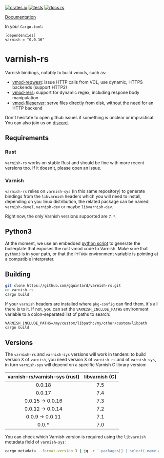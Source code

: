 [![crates.io](https://img.shields.io/crates/v/varnish.svg)](https://crates.io/crates/varnish)
[![tests](https://github.com/gquintard/varnish-rs/actions/workflows/tests.yaml/badge.svg)](https://github.com/gquintard/varnish-rs/actions)
[![docs.rs](https://img.shields.io/badge/docs.rs-v0.0.8-brightgreen)](https://docs.rs/varnish/latest/varnish/)

[Documentation](https://docs.rs/varnish/)

In your `Cargo.toml`:

```
[dependencies]
varnish = "0.0.16"
```
# varnish-rs

Varnish bindings, notably to build vmods, such as:

- [vmod-reqwest](https://github.com/gquintard/vmod_reqwest): issue HTTP calls from VCL, use dynamic, HTTPS backends (support HTTP2)
- [vmod-rers](https://github.com/gquintard/vmod_rers): support for dynamic regex, including respone body manipulation
- [vmod-fileserver](https://github.com/gquintard/vmod_fileserver): serve files directly from disk, without the need for an HTTP backend

Don't hesitate to open github issues if something is unclear or impractical. You can also join us on [discord](https://discord.com/invite/EuwdvbZR6d).

## Requirements

### Rust

`varnish-rs` works on stable Rust and should be fine with more recent versions too. If it doesn't, please open an issue.

### Varnish

`varnish-rs` relies on `varnish-sys` (in this same repository) to generate bindings from the `libvarnish` headers which you will need to install, depending on you linux distribution, the related package can be named `varnish-devel`, `varnish-dev` or maybe `libvarnish-dev`.

Right now, the only Varnish versions supported are `7.*`.

## Python3

At the moment, we use an embedded [python script](src/vmodtool-rs.py) to generate the boilerplate that exposes the rust vmod code to Varnish. Make sure that `python3` is in your path, or that the `PYTHON` environment variable is pointing at a compatible interpreter.

## Building

``` bash
git clone https://github.com/gquintard/varnish-rs.git
cd varnish-rs
cargo build
```

If your `varnish` headers are installed where `pkg-config` can find them, it's all there is to it. If not, you can set the `VARNISH_INCLUDE_PATHS` environment variable to a colon-separated list of paths to search:

```
VARNISH_INCLUDE_PATHS=/my/custom/libpath:/my/other/custom/libpath cargo build
```

## Versions

The `varnish-rs` and `varnish-sys` versions will work in tandem: to build version X of `varnish`, you need version X of `varnish-rs` and of `varnish-sys`, in turn `varnish-sys` will depend on a specific Varnish C library version:

| varnish-rs/varnish-sys (rust) | libvarnish (C) |
| :----------------: | :------------: |
| 0.0.18             | 7.5            |
| 0.0.17             | 7.4            |
| 0.0.15 -> 0.0.16   | 7.3            |
| 0.0.12 -> 0.0.14   | 7.2            |
| 0.0.9 -> 0.0.11    | 7.1            |
| 0.0.*              | 7.0            |

You can check which Varnish version is required using the `libvarnish` metadata field of `varnish-sys`:

``` bash
cargo metadata --format-version 1 | jq -r '.packages[] | select(.name == "varnish-sys") | .metadata.libvarnishapi.version '
```

